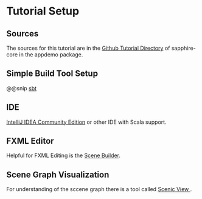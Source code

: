 # Tutorial Setup

## Sources

The sources for this tutorial are in the [Github Tutorial Directory](https://github.com/sfxcode/sapphire-core/tree/master/demos/tutorial) of sapphire-core in the appdemo package.

## Simple Build Tool Setup

@@snip [sbt](../../../../src/test/public/sample.sbt)

## IDE

[IntelliJ IDEA Community Edition](https://www.jetbrains.com/idea/download) or other IDE with Scala support.

## FXML Editor

Helpful for FXML Editing is the [Scene Builder](http://gluonhq.com/products/scene-builder/).

## Scene Graph Visualization

For understanding of the sccene graph there is a tool called [Scenic View
](http://fxexperience.com/scenic-view/).